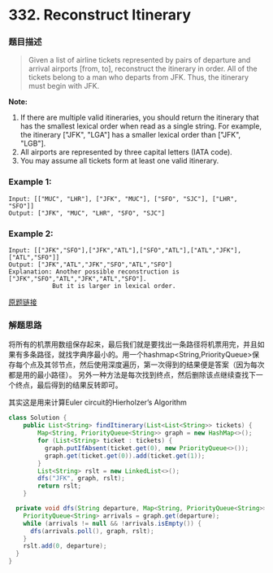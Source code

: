# 332. Reconstruct Itinerary

### 题目描述
> Given a list of airline tickets represented by pairs of departure and arrival airports [from, to], reconstruct the itinerary in order. All of the tickets belong to a man who departs from JFK. Thus, the itinerary must begin with JFK.

**Note:**

1. If there are multiple valid itineraries, you should return the itinerary that has the smallest lexical order when read as a single string. For example, the itinerary ["JFK", "LGA"] has a smaller lexical order than ["JFK", "LGB"].
2. All airports are represented by three capital letters (IATA code).
3. You may assume all tickets form at least one valid itinerary.

### Example 1:

    Input: [["MUC", "LHR"], ["JFK", "MUC"], ["SFO", "SJC"], ["LHR", "SFO"]]
    Output: ["JFK", "MUC", "LHR", "SFO", "SJC"]

### Example 2:

    Input: [["JFK","SFO"],["JFK","ATL"],["SFO","ATL"],["ATL","JFK"],["ATL","SFO"]]
    Output: ["JFK","ATL","JFK","SFO","ATL","SFO"]
    Explanation: Another possible reconstruction is ["JFK","SFO","ATL","JFK","ATL","SFO"].
                But it is larger in lexical order.



[原题链接](https://leetcode.com/problems/reconstruct-itinerary/)

### 解题思路
将所有的机票用数组保存起来，最后我们就是要找出一条路径将机票用完，并且如果有多条路径，就找字典序最小的。用一个hashmap<String,PriorityQueue<String>>保存每个点及其邻节点，然后使用深度遍历，第一次得到的结果便是答案（因为每次都是用的最小路径）。 另外一种方法是每次找到终点，然后删除该点继续查找下一个终点，最后得到的结果反转即可。

其实这是用来计算Euler circuit的Hierholzer’s Algorithm

```java
class Solution {
    public List<String> findItinerary(List<List<String>> tickets) {
        Map<String, PriorityQueue<String>> graph = new HashMap<>();
        for (List<String> ticket : tickets) {
          graph.putIfAbsent(ticket.get(0), new PriorityQueue<>());
          graph.get(ticket.get(0)).add(ticket.get(1));
        }
        List<String> rslt = new LinkedList<>();
        dfs("JFK", graph, rslt);
        return rslt;
    }

  private void dfs(String departure, Map<String, PriorityQueue<String>> graph, List<String> rslt) {
    PriorityQueue<String> arrivals = graph.get(departure);
    while (arrivals != null && !arrivals.isEmpty()) {
      dfs(arrivals.poll(), graph, rslt);
    }
    rslt.add(0, departure);
  }
}
```



